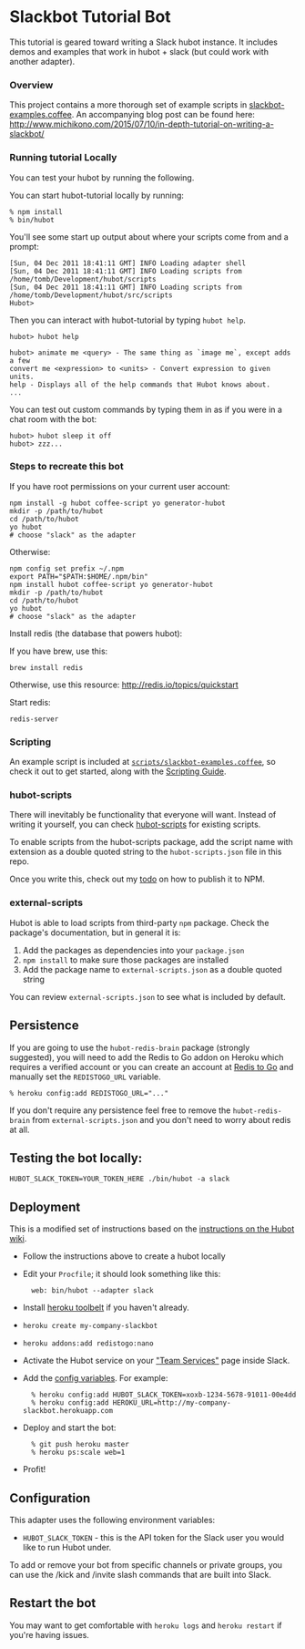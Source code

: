 # Slackbot Tutorial Bot

This tutorial is geared toward writing a Slack hubot instance. It includes demos and examples that work in hubot + slack (but could work with another adapter).

### Overview

This project contains a more thorough set of example scripts in [slackbot-examples.coffee](https://github.com/michikono/slackbot-tutorial/blob/master/scripts/slackbot-examples.coffee). An accompanying blog post can be found here: http://www.michikono.com/2015/07/10/in-depth-tutorial-on-writing-a-slackbot/

### Running tutorial Locally

You can test your hubot by running the following.

You can start hubot-tutorial locally by running:

    % npm install
    % bin/hubot

You'll see some start up output about where your scripts come from and a
prompt:

    [Sun, 04 Dec 2011 18:41:11 GMT] INFO Loading adapter shell
    [Sun, 04 Dec 2011 18:41:11 GMT] INFO Loading scripts from /home/tomb/Development/hubot/scripts
    [Sun, 04 Dec 2011 18:41:11 GMT] INFO Loading scripts from /home/tomb/Development/hubot/src/scripts
    Hubot>

Then you can interact with hubot-tutorial by typing `hubot help`.

    hubot> hubot help

    hubot> animate me <query> - The same thing as `image me`, except adds a few
    convert me <expression> to <units> - Convert expression to given units.
    help - Displays all of the help commands that Hubot knows about.
    ...

You can test out custom commands by typing them in as if you were in a chat room with the bot:

    hubot> hubot sleep it off
    hubot> zzz...

### Steps to recreate this bot ###
 
If you have root permissions on your current user account:
 
    npm install -g hubot coffee-script yo generator-hubot
    mkdir -p /path/to/hubot
    cd /path/to/hubot
    yo hubot
    # choose "slack" as the adapter
    
Otherwise:

    npm config set prefix ~/.npm
    export PATH="$PATH:$HOME/.npm/bin"
    npm install hubot coffee-script yo generator-hubot
    mkdir -p /path/to/hubot
    cd /path/to/hubot
    yo hubot
    # choose "slack" as the adapter

Install redis (the database that powers hubot):

If you have brew, use this:

    brew install redis
        
Otherwise, use this resource: http://redis.io/topics/quickstart

Start redis:

    redis-server

### Scripting

An example script is included at [`scripts/slackbot-examples.coffee`](https://github.com/michikono/slackbot-tutorial/blob/master/scripts/slackbot-examples.coffee), so check it out to
get started, along with the [Scripting Guide](https://github.com/github/hubot/blob/master/docs/scripting.md).


### hubot-scripts

There will inevitably be functionality that everyone will want. Instead
of writing it yourself, you can check
[hubot-scripts][hubot-scripts] for existing scripts.

To enable scripts from the hubot-scripts package, add the script name with
extension as a double quoted string to the `hubot-scripts.json` file in this
repo.

[hubot-scripts]: https://github.com/github/hubot-scripts

Once you write this, check out my [todo](https://github.com/michikono/how-tos/blob/master/publishing-hubot-scripts-with-npm.md) on how to publish it to NPM.

### external-scripts

Hubot is able to load scripts from third-party `npm` package. Check the package's documentation, but in general it is:

1. Add the packages as dependencies into your `package.json`
2. `npm install` to make sure those packages are installed
3. Add the package name to `external-scripts.json` as a double quoted string

You can review `external-scripts.json` to see what is included by default.

##  Persistence

If you are going to use the `hubot-redis-brain` package
(strongly suggested), you will need to add the Redis to Go addon on Heroku which requires a verified
account or you can create an account at [Redis to Go][redistogo] and manually
set the `REDISTOGO_URL` variable.

    % heroku config:add REDISTOGO_URL="..."

If you don't require any persistence feel free to remove the
`hubot-redis-brain` from `external-scripts.json` and you don't need to worry
about redis at all.

[redistogo]: https://redistogo.com/

## Testing the bot locally:

    HUBOT_SLACK_TOKEN=YOUR_TOKEN_HERE ./bin/hubot -a slack
    
## Deployment

This is a modified set of instructions based on the [instructions on the Hubot wiki](https://github.com/github/hubot/blob/master/docs/deploying/heroku.md).

- Follow the instructions above to create a hubot locally
- Edit your `Procfile`; it should look something like this:

        web: bin/hubot --adapter slack

- Install [heroku toolbelt](https://toolbelt.heroku.com/) if you haven't already.
- `heroku create my-company-slackbot`
- `heroku addons:add redistogo:nano`
- Activate the Hubot service on your ["Team Services"](http://my.slack.com/services/new/hubot) page inside Slack.
- Add the [config variables](#adapter-configuration). For example:

        % heroku config:add HUBOT_SLACK_TOKEN=xoxb-1234-5678-91011-00e4dd
        % heroku config:add HEROKU_URL=http://my-company-slackbot.herokuapp.com

- Deploy and start the bot:

        % git push heroku master
        % heroku ps:scale web=1

- Profit!

## Configuration

This adapter uses the following environment variables:

 - `HUBOT_SLACK_TOKEN` - this is the API token for the Slack user you would like to run Hubot under.

To add or remove your bot from specific channels or private groups, you can use the /kick and /invite slash commands that are built into Slack.

## Restart the bot

You may want to get comfortable with `heroku logs` and `heroku restart`
if you're having issues.
